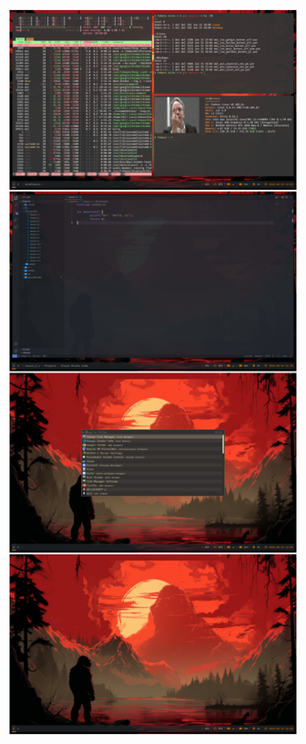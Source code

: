 ![Terminal styff](./screenshots/1.png)
![Vscode styff](./screenshots/4.png)
![Rofi Screen](./screenshots/3.png)
![Plain screen](./screenshots/2.png)
